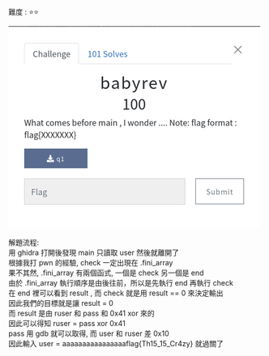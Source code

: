 難度 :  :star::star:
  
![question](https://github.com/dreamisadream/CTF/blob/master/CTF_CONTEST/2019/HackconCTF/reverse/babyrev/pic1.png)

解題流程:<br>
      用 ghidra 打開後發現 main 只讀取 user 然後就離開了<br>
      根據我打 pwn 的經驗, check 一定出現在 .fini_array <br>
      果不其然, .fini_array 有兩個函式, 一個是 check 另一個是 end <br>
      由於 .fini_array 執行順序是由後往前，所以是先執行 end 再執行 check <br>
      在 end 裡可以看到 result , 而 check 就是用 result == 0 來決定輸出 <br>
      因此我們的目標就是讓 result = 0 <br>
      而 result 是由 ruser 和 pass 和 0x41  xor 來的 <br>
      因此可以得知 ruser = pass xor 0x41 <br>
      pass 用 gdb 就可以取得, 而 user 和 ruser 差 0x10 <br>
      因此輸入 user = aaaaaaaaaaaaaaaaflag{Th15_15_Cr4zy} 就過關了 <br>
      
